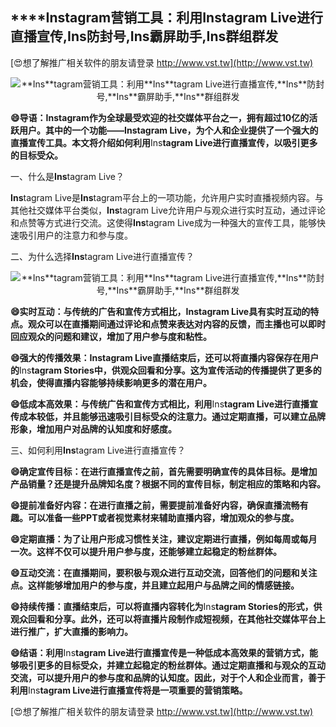 ## ****Ins**tagram营销工具：利用**Ins**tagram Live进行直播宣传,**Ins**防封号,**Ins**霸屏助手,**Ins**群组群发**

[😍想了解推广相关软件的朋友请登录 http://www.vst.tw](http://www.vst.tw)

 <center><img src="https://vst.tw/MP4/tuiguang/png/4.png" alt="**Ins**tagram营销工具：利用**Ins**tagram Live进行直播宣传,**Ins**防封号,**Ins**霸屏助手,**Ins**群组群发"></center>

**😄导语：**Ins**tagram作为全球最受欢迎的社交媒体平台之一，拥有超过10亿的活跃用户。其中的一个功能——**Ins**tagram Live，为个人和企业提供了一个强大的直播宣传工具。本文将介绍如何利用**Ins**tagram Live进行直播宣传，以吸引更多的目标受众。**

一、什么是**Ins**tagram Live？

**Ins**tagram Live是**Ins**tagram平台上的一项功能，允许用户实时直播视频内容。与其他社交媒体平台类似，**Ins**tagram Live允许用户与观众进行实时互动，通过评论和点赞等方式进行交流。这使得**Ins**tagram Live成为一种强大的宣传工具，能够快速吸引用户的注意力和参与度。

二、为什么选择**Ins**tagram Live进行直播宣传？

 <center><img src="https://vst.tw/MP4/tuiguang/png/4.png" alt="**Ins**tagram营销工具：利用**Ins**tagram Live进行直播宣传,**Ins**防封号,**Ins**霸屏助手,**Ins**群组群发"></center>

**😄实时互动：与传统的广告和宣传方式相比，**Ins**tagram Live具有实时互动的特点。观众可以在直播期间通过评论和点赞来表达对内容的反馈，而主播也可以即时回应观众的问题和建议，增加了用户参与度和粘性。**

**😄强大的传播效果：**Ins**tagram Live直播结束后，还可以将直播内容保存在用户的**Ins**tagram Stories中，供观众回看和分享。这为宣传活动的传播提供了更多的机会，使得直播内容能够持续影响更多的潜在用户。**

**😄低成本高效果：与传统广告和宣传方式相比，利用**Ins**tagram Live进行直播宣传成本较低，并且能够迅速吸引目标受众的注意力。通过定期直播，可以建立品牌形象，增加用户对品牌的认知度和好感度。**

三、如何利用**Ins**tagram Live进行直播宣传？

**😄确定宣传目标：在进行直播宣传之前，首先需要明确宣传的具体目标。是增加产品销量？还是提升品牌知名度？根据不同的宣传目标，制定相应的策略和内容。**

**😄提前准备好内容：在进行直播之前，需要提前准备好内容，确保直播流畅有趣。可以准备一些PPT或者视觉素材来辅助直播内容，增加观众的参与度。**

**😄定期直播：为了让用户形成习惯性关注，建议定期进行直播，例如每周或每月一次。这样不仅可以提升用户参与度，还能够建立起稳定的粉丝群体。**

**😄互动交流：在直播期间，要积极与观众进行互动交流，回答他们的问题和关注点。这样能够增加用户的参与度，并且建立起用户与品牌之间的情感链接。**

**😄持续传播：直播结束后，可以将直播内容转化为**Ins**tagram Stories的形式，供观众回看和分享。此外，还可以将直播片段制作成短视频，在其他社交媒体平台上进行推广，扩大直播的影响力。**

**😄结语：利用**Ins**tagram Live进行直播宣传是一种低成本高效果的营销方式，能够吸引更多的目标受众，并建立起稳定的粉丝群体。通过定期直播和与观众的互动交流，可以提升用户的参与度和品牌的认知度。因此，对于个人和企业而言，善于利用**Ins**tagram Live进行直播宣传将是一项重要的营销策略。**

[😍想了解推广相关软件的朋友请登录 http://www.vst.tw](http://www.vst.tw)




